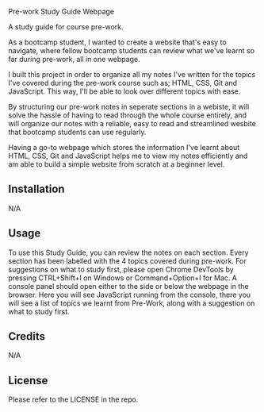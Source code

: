 Pre-work Study Guide Webpage

A study guide for course pre-work.

As a bootcamp student, I wanted to create a website that's easy to navigate, where fellow bootcamp students can review what we've learnt so far during pre-work, all in one webpage.

I built this project in order to organize all my notes I've written for the topics I've covered during the pre-work course such as; HTML, CSS, Git and JavaScript. This way, I'll be able to look over different topics with ease.

By structuring our pre-work notes in seperate sections in a webiste, it will solve the hassle of having to read through the whole course entirely, and will organize our notes with a reliable, easy to read and streamlined wesbite that bootcamp students can use regularly.

Having a go-to webpage which stores the information I've learnt about HTML, CSS, Git and JavaScript helps me to view my notes efficiently and am able to build a simple website from scratch at a beginner level.

## Installation
N/A

## Usage

To use this Study Guide, you can review the notes on each section. Every section has been labelled with the 4 topics covered during pre-work. For suggestions on what to study first, please open Chrome DevTools by pressing CTRL+Shift+I on Windows or Command+Option+I for Mac. A console panel should open either to the side or below the webpage in the browser. Here you will see JavaScript running from the console, there you will see a list of topics we learnt from Pre-Work, along with a suggestion on what to study first.


## Credits
N/A

## License
Please refer to the LICENSE in the repo.
